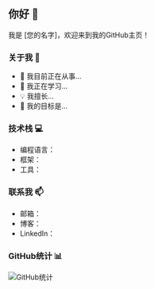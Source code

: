 ## 你好 👋

我是 [您的名字]，欢迎来到我的GitHub主页！

### 关于我 🌟
- 🔭 我目前正在从事...
- 🌱 我正在学习...
- 💡 我擅长...
- 🎯 我的目标是...

### 技术栈 💻
- 编程语言：
- 框架：
- 工具：

### 联系我 📫
- 邮箱：
- 博客：
- LinkedIn：

### GitHub统计 📊
![GitHub统计](https://github-readme-stats-git-masterrstaa-rickstaa.vercel.app/api?username=oliver-2015&show_icons=true&theme=default&locale=cn)

<!--
**oliver-2015/oliver-2015** is a ✨ _special_ ✨ repository because its `README.md` (this file) appears on your GitHub profile.

Here are some ideas to get you started:

- 🔭 I'm currently working on ...
- 🌱 I'm currently learning ...
- 👯 I'm looking to collaborate on ...
- 🤔 I'm looking for help with ...
- 💬 Ask me about ...
- 📫 How to reach me: ...
- 😄 Pronouns: ...
- ⚡ Fun fact: ...
-->
